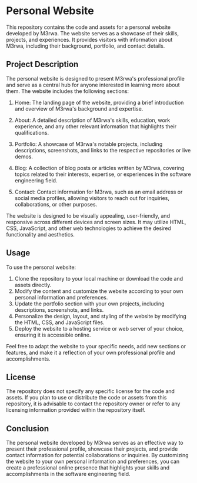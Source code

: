 # Personal Website

This repository contains the code and assets for a personal website developed by M3rwa. The website serves as a showcase of their skills, projects, and experiences. It provides visitors with information about M3rwa, including their background, portfolio, and contact details.

## Project Description

The personal website is designed to present M3rwa's professional profile and serve as a central hub for anyone interested in learning more about them. The website includes the following sections:

1. Home: The landing page of the website, providing a brief introduction and overview of M3rwa's background and expertise.

2. About: A detailed description of M3rwa's skills, education, work experience, and any other relevant information that highlights their qualifications.

3. Portfolio: A showcase of M3rwa's notable projects, including descriptions, screenshots, and links to the respective repositories or live demos.

4. Blog: A collection of blog posts or articles written by M3rwa, covering topics related to their interests, expertise, or experiences in the software engineering field.

5. Contact: Contact information for M3rwa, such as an email address or social media profiles, allowing visitors to reach out for inquiries, collaborations, or other purposes.

The website is designed to be visually appealing, user-friendly, and responsive across different devices and screen sizes. It may utilize HTML, CSS, JavaScript, and other web technologies to achieve the desired functionality and aesthetics.

## Usage

To use the personal website:

1. Clone the repository to your local machine or download the code and assets directly.
2. Modify the content and customize the website according to your own personal information and preferences.
3. Update the portfolio section with your own projects, including descriptions, screenshots, and links.
4. Personalize the design, layout, and styling of the website by modifying the HTML, CSS, and JavaScript files.
5. Deploy the website to a hosting service or web server of your choice, ensuring it is accessible online.

Feel free to adapt the website to your specific needs, add new sections or features, and make it a reflection of your own professional profile and accomplishments.

## License

The repository does not specify any specific license for the code and assets. If you plan to use or distribute the code or assets from this repository, it is advisable to contact the repository owner or refer to any licensing information provided within the repository itself.

## Conclusion

The personal website developed by M3rwa serves as an effective way to present their professional profile, showcase their projects, and provide contact information for potential collaborations or inquiries. By customizing the website to your own personal information and preferences, you can create a professional online presence that highlights your skills and accomplishments in the software engineering field.

